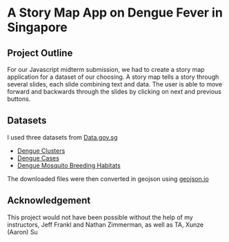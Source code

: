 # A Story Map App on Dengue Fever in Singapore

## Project Outline

For our Javascript midterm submission, we had to create a story map application for a dataset of our choosing. A story map tells a story through several slides, each slide combining text and data. The user is able to move forward and backwards through the slides by clicking on next and previous buttons.


## Datasets
I used three datasets from [Data.gov.sg](http://data.gov.sg)
- [Dengue Clusters](https://data.gov.sg/dataset/dengue-clusters)
- [Dengue Cases](https://data.gov.sg/dataset/dengue-cases)
- [Dengue Mosquito Breeding Habitats](https://data.gov.sg/dataset/dengue-mosquito-breeding-habitats)

The downloaded files were then converted in geojson using [geojson.io](http://geojson.io)

## Acknowledgement
This project would not have been possible without the help of my instructors, Jeff Frankl and Nathan Zimmerman, as well as TA, Xunze (Aaron) Su
